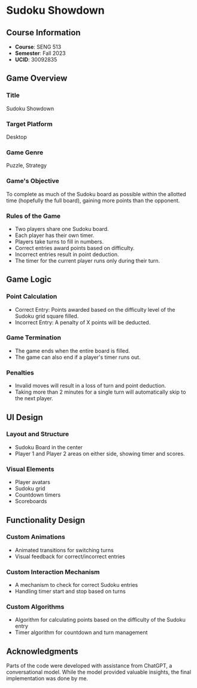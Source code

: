 # Sudoku Showdown

## Course Information
- **Course**: SENG 513
- **Semester**: Fall 2023
- **UCID**: 30092835


## Game Overview

### Title
Sudoku Showdown

### Target Platform
Desktop

### Game Genre
Puzzle, Strategy

### Game's Objective
To complete as much of the Sudoku board as possible within the allotted time (hopefully the full board), gaining more points than the opponent.

### Rules of the Game
- Two players share one Sudoku board.
- Each player has their own timer.
- Players take turns to fill in numbers.
- Correct entries award points based on difficulty.
- Incorrect entries result in point deduction.
- The timer for the current player runs only during their turn.
  
## Game Logic

### Point Calculation
- Correct Entry: Points awarded based on the difficulty level of the Sudoku grid square filled.
- Incorrect Entry: A penalty of X points will be deducted.

### Game Termination
- The game ends when the entire board is filled.
- The game can also end if a player's timer runs out.

### Penalties
- Invalid moves will result in a loss of turn and point deduction.
- Taking more than 2 minutes for a single turn will automatically skip to the next player.

## UI Design

### Layout and Structure
- Sudoku Board in the center
- Player 1 and Player 2 areas on either side, showing timer and scores.

### Visual Elements
- Player avatars
- Sudoku grid
- Countdown timers
- Scoreboards

## Functionality Design

### Custom Animations
- Animated transitions for switching turns
- Visual feedback for correct/incorrect entries

### Custom Interaction Mechanism
- A mechanism to check for correct Sudoku entries
- Handling timer start and stop based on turns

### Custom Algorithms
- Algorithm for calculating points based on the difficulty of the Sudoku entry
- Timer algorithm for countdown and turn management

## Acknowledgments

Parts of the code were developed with assistance from ChatGPT, a conversational model. While the model provided valuable insights, the final implementation was done by me. 

